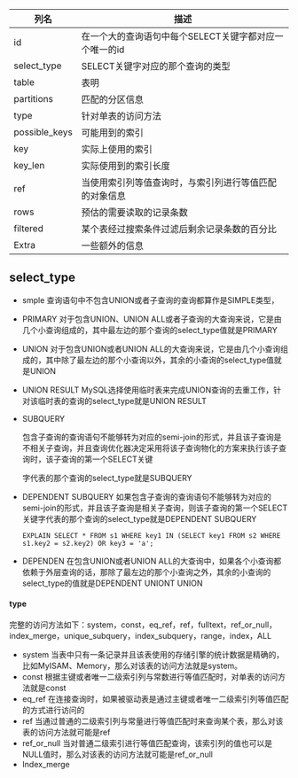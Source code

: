 | 列名          | 描述                                                   |
| ------------- | ------------------------------------------------------ |
| id            | 在一个大的查询语句中每个SELECT关键字都对应一个唯一的id |
| select_type   | SELECT关键字对应的那个查询的类型                       |
| table         | 表明                                                   |
| partitions    | 匹配的分区信息                                         |
| type          | 针对单表的访问方法                                     |
| possible_keys | 可能用到的索引                                         |
| key           | 实际上使用的索引                                       |
| key_len       | 实际使用到的索引长度                                   |
| ref           | 当使用索引列等值查询时，与索引列进行等值匹配的对象信息 |
| rows          | 预估的需要读取的记录条数                               |
| filtered      | 某个表经过搜索条件过滤后剩余记录条数的百分比           |
| Extra         | 一些额外的信息                                         |



## **select_type**

+ smple 
  查询语句中不包含UNION或者子查询的查询都算作是SIMPLE类型，

+ PRIMARY
  对于包含UNION、UNION ALL或者子查询的大查询来说，它是由几个小查询组成的，其中最左边的那个查询的select_type值就是PRIMARY

+ UNION
  对于包含UNION或者UNION ALL的大查询来说，它是由几个小查询组成的，其中除了最左边的那个小查询以外，其余的小查询的select_type值就是UNION

+ UNION RESULT
  MySQL选择使用临时表来完成UNION查询的去重工作，针对该临时表的查询的select_type就是UNION RESULT

+ SUBQUERY

  包含子查询的查询语句不能够转为对应的semi-join的形式，并且该子查询是不相关子查询，并且查询优化器决定采用将该子查询物化的方案来执行该子查询时，该子查询的第一个SELECT关键 

  字代表的那个查询的select_type就是SUBQUERY

+ DEPENDENT SUBQUERY
  如果包含子查询的查询语句不能够转为对应的semi-join的形式，并且该子查询是相关子查询，则该子查询的第一个SELECT关键字代表的那个查询的select_type就是DEPENDENT SUBQUERY

  ```
  EXPLAIN SELECT * FROM s1 WHERE key1 IN (SELECT key1 FROM s2 WHERE s1.key2 = s2.key2) OR key3 = 'a';
  ```

+ DEPENDEN
  在包含UNION或者UNION ALL的大查询中，如果各个小查询都依赖于外层查询的话，那除了最左边的那个小查询之外，其余的小查询的select_type的值就是DEPENDENT UNIONT UNION 



#### type

完整的访问方法如下：system，const，eq_ref，ref，fulltext，ref_or_null，index_merge，unique_subquery，index_subquery，range，index，ALL

+ system
  	当表中只有一条记录并且该表使用的存储引擎的统计数据是精确的，比如MyISAM、Memory，那么对该表的访问方法就是system。
+ const
  根据主键或者唯一二级索引列与常数进行等值匹配时，对单表的访问方法就是const
+ eq_ref
  在连接查询时，如果被驱动表是通过主键或者唯一二级索引列等值匹配的方式进行访问的
+ ref
  当通过普通的二级索引列与常量进行等值匹配时来查询某个表，那么对该表的访问方法就可能是ref
+ ref_or_null
  当对普通二级索引进行等值匹配查询，该索引列的值也可以是NULL值时，那么对该表的访问方法就可能是ref_or_null
+ Index_merge
  
